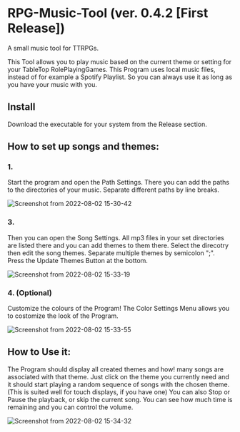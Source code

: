 # RPG-Music-Tool (ver. 0.4.2 [First Release])

A small music tool for TTRPGs.

This Tool allows you to play music based on the current theme or setting for your TableTop RolePlayingGames.
This Program uses local music files, instead of for example a Spotify Playlist. So you can always use it as long as you have your music with you.

## Install
Download the executable for your system from the Release section.

## How to set up songs and themes:
### 1.

Start the program and open the Path Settings. There you can add the paths to the directories of your music. Separate different paths by line breaks.

![Screenshot from 2022-08-02 15-30-42](https://user-images.githubusercontent.com/58821835/182387106-4be8281f-afde-4677-acf0-e21b7a39be83.png)


### 3.

Then you can open the Song Settings. All mp3 files in your set directories are listed there and you can add themes to them there. Select the direcotry then edit the song themes. Separate multiple themes by semicolon ";". Press the Update Themes Button at the bottom.

![Screenshot from 2022-08-02 15-33-19](https://user-images.githubusercontent.com/58821835/182387477-ee72513b-8a8d-4802-8298-9001f1d79686.png)



### 4. (Optional)

Customize the colours of the Program! The Color Settings Menu allows you to costomize the look of the Program.

![Screenshot from 2022-08-02 15-33-55](https://user-images.githubusercontent.com/58821835/182387648-6172ce92-1229-4ea1-a6dd-44f03f1e33d5.png)


## How to Use it:

The Program should display all created themes and how!
 many songs are associated with that theme.
Just click on the theme you currently need and it should start playing a random sequence of songs with the chosen theme.
(This is suited well for touch displays, if you have one)
You can also Stop or Pause the playback, or skip the current song.
You can see how much time is remaining and you can control the volume.

![Screenshot from 2022-08-02 15-34-32](https://user-images.githubusercontent.com/58821835/182387776-9140e259-397e-452e-931c-8f0c64c62e4e.png)




